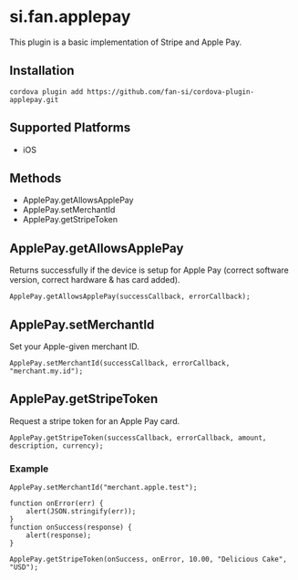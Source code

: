 # si.fan.applepay

This plugin is a basic implementation of Stripe and Apple Pay. 


## Installation

    cordova plugin add https://github.com/fan-si/cordova-plugin-applepay.git

## Supported Platforms

- iOS

## Methods

- ApplePay.getAllowsApplePay
- ApplePay.setMerchantId
- ApplePay.getStripeToken

## ApplePay.getAllowsApplePay

Returns successfully if the device is setup for Apple Pay (correct software version, correct hardware & has card added).

    ApplePay.getAllowsApplePay(successCallback, errorCallback);

## ApplePay.setMerchantId

Set your Apple-given merchant ID.

    ApplePay.setMerchantId(successCallback, errorCallback, "merchant.my.id");

## ApplePay.getStripeToken

Request a stripe token for an Apple Pay card.

    ApplePay.getStripeToken(successCallback, errorCallback, amount, description, currency);

### Example

    ApplePay.setMerchantId("merchant.apple.test");

    function onError(err) {
        alert(JSON.stringify(err));
    }
    function onSuccess(response) {
        alert(response);
    }

    ApplePay.getStripeToken(onSuccess, onError, 10.00, "Delicious Cake", "USD");

